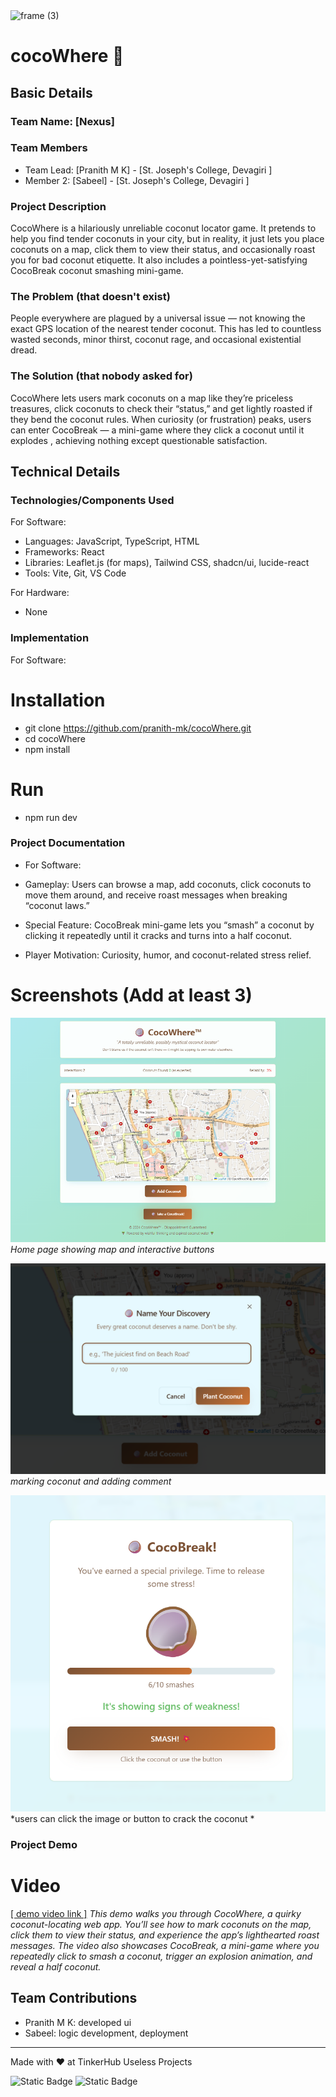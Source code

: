 <img width="3188" height="1202" alt="frame (3)" src="https://github.com/user-attachments/assets/517ad8e9-ad22-457d-9538-a9e62d137cd7" />


# cocoWhere 🎯


## Basic Details
### Team Name: [Nexus]


### Team Members
- Team Lead: [Pranith M K] - [St. Joseph's College, Devagiri ]
- Member 2: [Sabeel] - [St. Joseph's College, Devagiri ]


### Project Description
CocoWhere is a hilariously unreliable coconut locator game. It pretends to help you find tender coconuts in your city, but in reality, it just lets you place coconuts on a map, click them to view their status, and occasionally roast you for bad coconut etiquette. It also includes a pointless-yet-satisfying CocoBreak coconut smashing mini-game.

### The Problem (that doesn't exist)
People everywhere are plagued by a universal issue — not knowing the exact GPS location of the nearest tender coconut. This has led to countless wasted seconds, minor thirst, coconut rage, and occasional existential dread.

### The Solution (that nobody asked for)
CocoWhere lets users mark coconuts on a map like they’re priceless treasures, click coconuts to check their “status,” and get lightly roasted if they bend the coconut rules. When curiosity (or frustration) peaks, users can enter CocoBreak — a mini-game where they click a coconut until it explodes , achieving nothing except questionable satisfaction.

## Technical Details
### Technologies/Components Used
For Software:
- Languages: JavaScript, TypeScript, HTML
- Frameworks: React
- Libraries: Leaflet.js (for maps), Tailwind CSS, shadcn/ui, lucide-react
- Tools: Vite, Git, VS Code

For Hardware:
- None

### Implementation
For Software:
# Installation
- git clone https://github.com/pranith-mk/cocoWhere.git
- cd cocoWhere
- npm install


# Run
- npm run dev

### Project Documentation
- For Software:
- Gameplay: Users can browse a map, add coconuts, click coconuts to move them around, and receive roast messages when breaking “coconut laws.”

- Special Feature: CocoBreak mini-game lets you “smash” a coconut by clicking it repeatedly until it cracks and turns into a half coconut.

- Player Motivation: Curiosity, humor, and coconut-related stress relief.



# Screenshots (Add at least 3)
![Home Page](public/screenshots/ulp_scr1.png) 
*Home page showing map and interactive buttons*

![add coconut Page](public/screenshots/ulp_scr2.png) 
*marking coconut and adding comment*

![CocoBreak page](public/screenshots/ulp_scr3.png) 
*users can click the image or button to crack the coconut *



### Project Demo
# Video
[\[ demo video link \]](https://drive.google.com/file/d/1gh2bRrZf-HmMozlojVb1hdoPVFy6exZy/view?usp=sharing)
*This demo walks you through CocoWhere, a quirky coconut-locating web app. You’ll see how to mark coconuts on the map, click them to view their status, and experience the app’s lighthearted roast messages. The video also showcases CocoBreak, a mini-game where you repeatedly click to smash a coconut, trigger an explosion animation, and reveal a half coconut.*



## Team Contributions
- Pranith M K: developed ui
- Sabeel: logic development, deployment


---

Made with ❤️ at TinkerHub Useless Projects 

![Static Badge](https://img.shields.io/badge/TinkerHub-24?color=%23000000&link=https%3A%2F%2Fwww.tinkerhub.org%2F)
![Static Badge](https://img.shields.io/badge/UselessProjects--25-25?link=https%3A%2F%2Fwww.tinkerhub.org%2Fevents%2FQ2Q1TQKX6Q%2FUseless%2520Projects)





